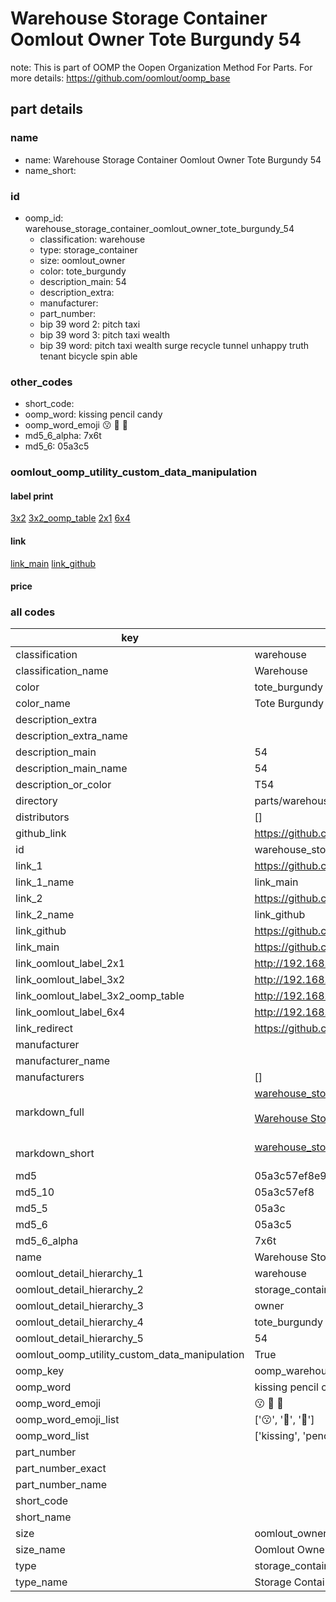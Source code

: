 # Warehouse Storage Container Oomlout Owner Tote Burgundy 54  

note: This is part of OOMP the Oopen Organization Method For Parts. For more details: https://github.com/oomlout/oomp_base

##  part details
  







### name
* name: Warehouse Storage Container Oomlout Owner Tote Burgundy 54
* name_short: 
### id
* oomp_id: warehouse_storage_container_oomlout_owner_tote_burgundy_54
  * classification: warehouse
  * type: storage_container
  * size: oomlout_owner
  * color: tote_burgundy
  * description_main: 54
  * description_extra: 
  * manufacturer: 
  * part_number: 
  * bip 39 word 2: pitch taxi
  * bip 39 word 3: pitch taxi wealth
  * bip 39 word: pitch taxi wealth surge recycle tunnel unhappy truth tenant bicycle spin able

### other_codes
* short_code: 
* oomp_word: kissing pencil candy
* oomp_word_emoji :kissing: :pencil: :candy:
* md5_6_alpha: 7x6t
* md5_6: 05a3c5






### oomlout_oomp_utility_custom_data_manipulation
#### label print
[3x2](http://192.168.1.245:1112/?label=oomp%207x6t)
[3x2_oomp_table](http://192.168.1.108:1112/?label=oomp%207x6t)
[2x1](http://192.168.1.242:1112/?label=oomp%207x6t)
[6x4](http://192.168.1.55:1112/?label=oomp%207x6t)    

#### link

[link_main](https://github.com/oomlout/oomlout_oomp_version_1_messy/tree/main/parts/warehouse_storage_container_oomlout_owner_tote_burgundy_54) [link_github](https://github.com/oomlout/oomlout_oomp_version_1_messy/tree/main/parts/warehouse_storage_container_oomlout_owner_tote_burgundy_54)                             

#### price







### all codes 
| key | value |  
| --- | --- |  
| classification | warehouse |  
| classification_name | Warehouse |  
| color | tote_burgundy |  
| color_name | Tote Burgundy |  
| description_extra |  |  
| description_extra_name |  |  
| description_main | 54 |  
| description_main_name | 54 |  
| description_or_color | T54 |  
| directory | parts/warehouse_storage_container_oomlout_owner_tote_burgundy_54 |  
| distributors | [] |  
| github_link | https://github.com/oomlout/oomlout_oomp_part_src/tree/main/parts/warehouse_storage_container_oomlout_owner_tote_burgundy_54 |  
| id | warehouse_storage_container_oomlout_owner_tote_burgundy_54 |  
| link_1 | https://github.com/oomlout/oomlout_oomp_version_1_messy/tree/main/parts/warehouse_storage_container_oomlout_owner_tote_burgundy_54 |  
| link_1_name | link_main |  
| link_2 | https://github.com/oomlout/oomlout_oomp_version_1_messy/tree/main/parts/warehouse_storage_container_oomlout_owner_tote_burgundy_54 |  
| link_2_name | link_github |  
| link_github | https://github.com/oomlout/oomlout_oomp_version_1_messy/tree/main/parts/warehouse_storage_container_oomlout_owner_tote_burgundy_54 |  
| link_main | https://github.com/oomlout/oomlout_oomp_version_1_messy/tree/main/parts/warehouse_storage_container_oomlout_owner_tote_burgundy_54 |  
| link_oomlout_label_2x1 | http://192.168.1.242:1112/?label=oomp%207x6t |  
| link_oomlout_label_3x2 | http://192.168.1.245:1112/?label=oomp%207x6t |  
| link_oomlout_label_3x2_oomp_table | http://192.168.1.108:1112/?label=oomp%207x6t |  
| link_oomlout_label_6x4 | http://192.168.1.55:1112/?label=oomp%207x6t |  
| link_redirect | https://github.com/oomlout/oomlout_oomp_version_1_messy/tree/main/parts/warehouse_storage_container_oomlout_owner_tote_burgundy_54 |  
| manufacturer |  |  
| manufacturer_name |  |  
| manufacturers | [] |  
| markdown_full | [warehouse_storage_container_oomlout_owner_tote_burgundy_54](none)<br>[](none)<br>[Warehouse Storage Container Oomlout Owner Tote Burgundy 54](none)<br><br> |  
| markdown_short | [warehouse_storage_container_oomlout_owner_tote_burgundy_54](none)<br><br> |  
| md5 | 05a3c57ef8e9ddabaa59fda5f0779d2c |  
| md5_10 | 05a3c57ef8 |  
| md5_5 | 05a3c |  
| md5_6 | 05a3c5 |  
| md5_6_alpha | 7x6t |  
| name | Warehouse Storage Container Oomlout Owner Tote Burgundy 54 |  
| oomlout_detail_hierarchy_1 | warehouse |  
| oomlout_detail_hierarchy_2 | storage_container |  
| oomlout_detail_hierarchy_3 | owner |  
| oomlout_detail_hierarchy_4 | tote_burgundy |  
| oomlout_detail_hierarchy_5 | 54 |  
| oomlout_oomp_utility_custom_data_manipulation | True |  
| oomp_key | oomp_warehouse_storage_container_oomlout_owner_tote_burgundy_54 |  
| oomp_word | kissing pencil candy |  
| oomp_word_emoji | :kissing: :pencil: :candy: |  
| oomp_word_emoji_list | [':kissing:', ':pencil:', ':candy:'] |  
| oomp_word_list | ['kissing', 'pencil', 'candy'] |  
| part_number |  |  
| part_number_exact |  |  
| part_number_name |  |  
| short_code |  |  
| short_name |  |  
| size | oomlout_owner |  
| size_name | Oomlout Owner |  
| type | storage_container |  
| type_name | Storage Container |  
